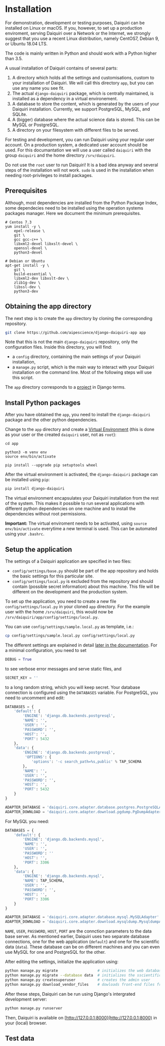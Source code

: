 Installation
============

For demonstration, development or testing purposes, Daiquiri can be installed on Linux or macOS. If you, however, to set up a production enviroment, serving Daiquiri over a Network or the Internet, we strongly suggest that you use a recent Linux distribution, namely CentOS7, Debian 9, or Ubuntu 18.04 LTS.

The code is mainly written in Python and should work with a Python higher than 3.5.

A usual installation of Daiquiri contains of several parts:

1. A directory which holds all the settings and customisations, custom to your installation of Daiquiri. We will call this directory `app`, but you can use any name you see fit.
2. The actual `django-daiquiri` package, which is centrally maintained, is installed as a dependency in a virtual environement.
3. A database to store the content, which is generated by the users of your Daiquiri installation. Currently, we support PostgreSQL, MySQL, and SQLite.
4. A (bigger) database where the actual science data is stored. This can be MySQL or PostgreSQL.
5. A directory on your filesystem with different files to be served.

For testing and development, you can run Daiquiri using your regular user account. On a production system, a dedicated user account should be used. For this documantation we will use a user called `daiquiri` with the group `daiquiri` and the home directory `/srv/daiquiri`.

Do not use the `root` user to run Daiquiri! It is a bad idea anyway and several steps of the installation will not work. `sudo` is used in the installation when needing root-privileges to install packages.


Prerequisites
-------------

Although, most dependencies are installed from the Python Package Index, some dependecies need to be installed using the operation systems packages manager. Here we document the minimum prerequisites.

```
# Centos 7.3
yum install -y \
    epel-release \
    git \
    gcc gcc-c++ \
    libxml2-devel libxslt-devel \
    openssl-devel \
    python3-devel

# Debian or Ubuntu
apt-get install -y \
    git \
    build-essential \
    libxml2-dev libxslt-dev \
    zlib1g-dev \
    libssl-dev \
    python3-dev
```

Obtaining the app directory
---------------------------

The next step is to create the `app` directory by cloning the corresponding repository.

```bash
git clone https://github.com/aipescience/django-daiquiri-app app
```

Note that this is not the main `django-daiquiri` repository, only the configuration files. Inside this directory, you will find:

* a `config` directory, containing the main settings of your Daiquiri installation,
* a `manage.py` script, which is the main way to interact with your Daiquiri installation on the command line. Most of the following steps will use this script.

The `app` directory corresponds to a [project](https://docs.djangoproject.com/en/1.11/intro/tutorial01) in Django terms.


Install Python packages
-----------------------

After you have obtained the `app`, you need to install the `django-daiquiri` package and the other python dependencies.

Change to the `app` directory and create a [Virtual Environment](https://docs.python.org/3/tutorial/venv.html) (this is done as your user or the created `daiquiri` user, not as `root`):

```
cd app

python3 -m venv env
source env/bin/activate

pip install --upgrade pip setuptools wheel
```

After the virtual environment is activated, the `django-daiquiri` package can be installed using `pip`:

```bash
pip install django-daiquiri
```

The virtual environment encapsulates your Daiquiri installation from the rest of the system. This makes it possible to run several applications with different python dependencies on one machine and to install the dependencies without root permissions.

**Important:** The virtual enviroment needs to be activated, using `source env/bin/activate` everytime a new terminal is used. This can be automated using your `.bashrc`.


Setup the application
---------------------

The settings of a Daiquiri application are specified in two files:

* `config/settings/base.py` should be part of the app repository and holds the basic settings for this particular site.
* `config/settings/local.py` is excluded from the repository and should contain (possible secret information) about this machine. This file will be different on the development and the production system.

To set up the application, you need to create a new file `config/settings/local.py` in your cloned `app` directory. For the example user with the home `/srv/daiquiri`, this would now be `/srv/daiquiri/app/config/settings/local.py`.

You can use `config/settings/sample.local.py` as template, i.e.:

```bash
cp config/settings/sample.local.py config/settings/local.py
```

The different settings are explained in detail [later in the documentation](settings.md). For a minimal configuration, you need to set 


```python
DEBUG = True
```

to see verbose error messages and serve static files, and 

```python
SECRET_KEY = ''
```

to a long random string, which you will keep secret. Your database connection is configured using the `DATABASES` variable. For PostgreSQL, you need to uncomment and edit:

```python
DATABASES = {
    'default': {
        'ENGINE': 'django.db.backends.postgresql',
        'NAME': '',
        'USER': '',
        'PASSWORD': '',
        'HOST': '',
        'PORT': 5432
    },
    'data': {
        'ENGINE': 'django.db.backends.postgresql',
         'OPTIONS': {
            'options': '-c search_path=%s,public' % TAP_SCHEMA
        },
        'NAME': '',
        'USER': '',
        'PASSWORD': '',
        'HOST': '',
        'PORT': 5432
    }
}

ADAPTER_DATABASE = 'daiquiri.core.adapter.database.postgres.PostgreSQLAdapter'
ADAPTER_DOWNLOAD = 'daiquiri.core.adapter.download.pgdump.PgDumpAdapter'
```

For MySQL you need:

```python
DATABASES = {
    'default': {
        'ENGINE': 'django.db.backends.mysql',
        'NAME': '',
        'USER': '',
        'PASSWORD': ''
        'HOST': '',
        'PORT': 3306
    },
    'data': {
        'ENGINE': 'django.db.backends.mysql',
        'NAME': TAP_SCHEMA,
        'USER': '',
        'PASSWORD': '',
        'HOST': '',
        'PORT': 3306
    }
}

ADAPTER_DATABASE = 'daiquiri.core.adapter.database.mysql.MySQLAdapter'
ADAPTER_DOWNLOAD = 'daiquiri.core.adapter.download.mysqldump.MysqldumpAdapter'
```

`NAME`, `USER`, `PASSWORD`, `HOST`, `PORT` are the connction parameters to the data base server. As mentioned earlier, Daiquiri uses two separate database connections, one for the web application (`default`) and one for the scientific data (`data`). These database can be on different machines and you can even use MySQL for one and PostgreSQL for the other.

After editing the settings, initialize the application using:

```bash
python manage.py migrate                  # initializes the web database
python manage.py migrate --database data  # initializes the sscientific database
python manage.py createsuperuser          # creates the admin user
python manage.py download_vendor_files    # dowloads front-end files from the CDN
```

After these steps, Daiquiri can be run using Django's intergrated development server:

```bash
python manage.py runserver
```

Then, Daiquiri is available on [http://127.0.0.1:8000](http://127.0.0.1:8000) in your (local) browser.


Test data
---------


